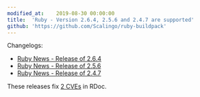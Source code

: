 ```yaml
---
modified_at:	2019-08-30 00:00:00
title:	'Ruby - Version 2.6.4, 2.5.6 and 2.4.7 are supported'
github: 'https://github.com/Scalingo/ruby-buildpack'
---
```


Changelogs:

* [Ruby News - Release of 2.6.4](https://www.ruby-lang.org/en/news/2019/08/28/ruby-2-6-4-released/)
* [Ruby News - Release of 2.5.6](https://www.ruby-lang.org/en/news/2019/08/28/ruby-2-5-6-released/)
* [Ruby News - Release of 2.4.7](https://www.ruby-lang.org/en/news/2019/08/28/ruby-2-4-7-released/)

These releases fix [2 CVEs](https://www.ruby-lang.org/en/news/2019/08/28/multiple-jquery-vulnerabilities-in-rdoc/) in RDoc.
